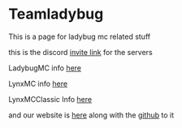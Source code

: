 # Teamladybug

This is a page for ladybug mc related stuff

this is the discord [invite link](https://discord.gg/Ja7NxCxkua) for the servers

LadybugMC info [here](https://github.com/Vokuar/Teamladybug/tree/LadybugMC)

LynxMC info [here](https://github.com/Vokuar/Teamladybug/tree/LynxMC)

LynxMCClassic Info [here](https://github.com/Vokuar/Teamladybug/tree/LynxClassicMC)

and our website is [here](https://vokuar.github.io/) along with the [github](https://github.com/Vokuar/Vokuar.github.io) to it 
